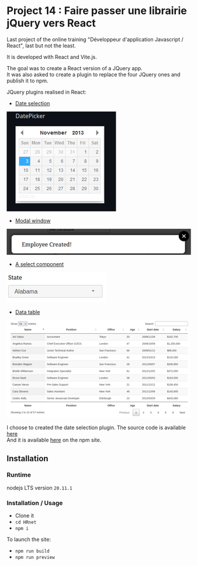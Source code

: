 # Project 14 : Faire passer une librairie jQuery vers React

Last project of the online training "Développeur d'application Javascript / React", last but not the least.

It is developed with React and Vite.js.

The goal was to create a React version of a JQuery app. \
It was also asked to create a plugin to replace the four JQuery ones and publish it to npm.

JQuery plugins realised in React:

- [Date selection](https://github.com/xdan/datetimepicker)

![Date Selection](./readme-assets/datepicker.png)
- [Modal window](https://github.com/kylefox/jquery-modal)

![Modal window](./readme-assets/modal.png)
- [A select component](https://github.com/jquery/jquery-ui/blob/master/ui/widgets/selectmenu.js)

![Select component](./readme-assets/select.png)
- [Data table](https://github.com/DataTables/DataTables)

![Data Table](./readme-assets/datatable.png)

I choose to created the date selection plugin. The source code is available [here]() \
And it is available [here]() on the npm site.

## Installation

### Runtime

nodejs LTS version `20.11.1`

### Installation / Usage

- Clone it
- `cd HRnet`
- `npm i`

To launch the site:

- `npm run build`
- `npm run preview`
